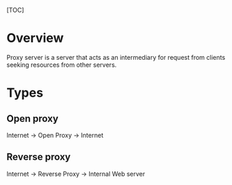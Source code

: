 [TOC]

# Overview

Proxy server is a server that acts as an intermediary for request from
clients seeking resources from other servers.

# Types

## Open proxy

Internet -> Open Proxy -> Internet

## Reverse proxy

Internet -> Reverse Proxy -> Internal Web server


